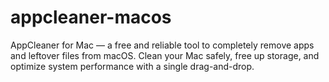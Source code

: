 # appcleaner-macos
AppCleaner for Mac — a free and reliable tool to completely remove apps and leftover files from macOS. Clean your Mac safely, free up storage, and optimize system performance with a single drag-and-drop.
